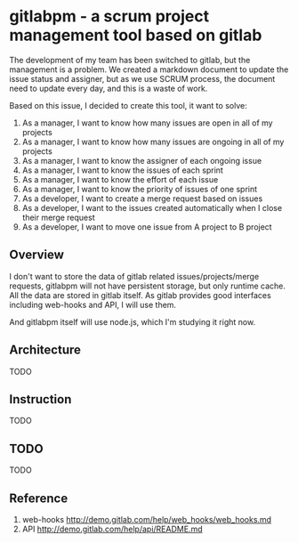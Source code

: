 # gitlabpm - a scrum project management tool based on gitlab

The development of my team has been switched to gitlab, but the management is a problem. We created a markdown document to update the issue status and assigner, but as we use SCRUM process, the document need to update every day, and this is a waste of work.

Based on this issue, I decided to create this tool, it want to solve:

1. As a manager, I want to know how many issues are open in all of my projects
1. As a manager, I want to know how many issues are ongoing in all of my projects
1. As a manager, I want to know the assigner of each ongoing issue
1. As a manager, I want to know the issues of each sprint
1. As a manager, I want to know the effort of each issue
1. As a manager, I want to know the priority of issues of one sprint
1. As a developer, I want to create a merge request based on issues
1. As a developer, I want to the issues created automatically when I close their merge request
1. As a developer, I want to move one issue from A project to B project

## Overview

I don't want to store the data of gitlab related issues/projects/merge requests, gitlabpm will not have persistent storage, but only runtime cache. All the data are stored in gitlab itself. As gitlab provides good interfaces including web-hooks and API, I will use them.

And gitlabpm itself will use node.js, which I'm studying it right now.

## Architecture

TODO

## Instruction

TODO

## TODO

TODO

## Reference

1. web-hooks    http://demo.gitlab.com/help/web_hooks/web_hooks.md
1. API          http://demo.gitlab.com/help/api/README.md
